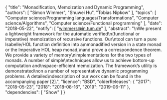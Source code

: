 {
    "title": "Monadification, Memoization and Dynamic Programming",
    "authors": [
        "Simon Wimmer",
        "Shuwei Hu",
        "Tobias Nipkow"
    ],
    "topics": [
        "Computer science/Programming languages/Transformations",
        "Computer science/Algorithms",
        "Computer science/Functional programming"
    ],
    "date": "2018-05-22",
    "notify": [
        "wimmers@in.tum.de"
    ],
    "abstract": "\nWe present a lightweight framework for the automatic verified\n(functional or imperative) memoization of recursive functions. Our\ntool can turn a pure Isabelle/HOL function definition into a\nmonadified version in a state monad or the Imperative HOL heap monad,\nand prove a correspondence theorem. We provide a variety of memory\nimplementations for the two types of monads. A number of simple\ntechniques allow us to achieve bottom-up computation and\nspace-efficient memoization. The framework’s utility is demonstrated\non a number of representative dynamic programming problems. A detailed\ndescription of our work can be found in the accompanying paper [2].",
    "licence": "BSD",
    "olderReleases": {
        "2017": "2018-05-23",
        "2018": "2018-08-16",
        "2019": "2019-06-11"
    },
    "dependencies": [
        "Show"
    ]
}